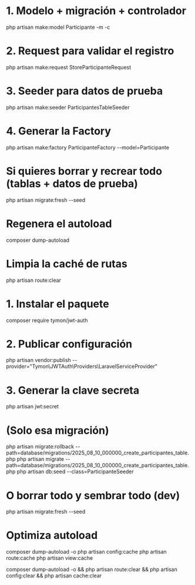 # 1. Modelo + migración + controlador
php artisan make:model Participante -m -c

# 2. Request para validar el registro
php artisan make:request StoreParticipanteRequest

# 3. Seeder para datos de prueba
php artisan make:seeder ParticipantesTableSeeder

# 4. Generar la Factory
php artisan make:factory ParticipanteFactory --model=Participante

# Si quieres borrar y recrear todo (tablas + datos de prueba)
php artisan migrate:fresh --seed


# Regenera el autoload
composer dump-autoload


# Limpia la caché de rutas
php artisan route:clear


# 1. Instalar el paquete
composer require tymon/jwt-auth

# 2. Publicar configuración
php artisan vendor:publish --provider="Tymon\JWTAuth\Providers\LaravelServiceProvider"

# 3. Generar la clave secreta
php artisan jwt:secret


# (Solo esa migración)
php artisan migrate:rollback --path=database/migrations/2025_08_10_000000_create_participantes_table.php
php artisan migrate --path=database/migrations/2025_08_10_000000_create_participantes_table.php
php artisan db:seed --class=ParticipanteSeeder

# O borrar todo y sembrar todo (dev)
php artisan migrate:fresh --seed

# Optimiza autoload
composer dump-autoload -o
php artisan config:cache
php artisan route:cache
php artisan view:cache

composer dump-autoload -o && php artisan route:clear && php artisan config:clear && php artisan cache:clear
